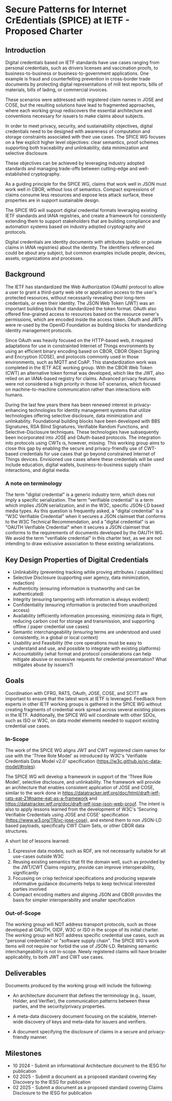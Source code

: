 # Secure Patterns for Internet CrEdentials (SPICE) at IETF - Proposed Charter

## Introduction

Digital credentials based on IETF standards have use cases ranging from personal credentials, such as drivers licenses and vaccination proofs, to business-to-business or business-to-government applications.
One example is fraud and counterfeiting prevention in cross-border trade documents by protecting digital representations of mill test reports, bills of materials, bills of lading, or commercial invoices.

These scenarios were addressed with registered claim names in JOSE and COSE, but the resulting solutions have lead to fragmented approaches, where each working group rediscovers the essential architecture and conventions necessary for issuers to make claims about subjects.

In order to meet privacy, security, and sustainability objectives, digital credentials need to be designed with awareness of computation and storage constraints associated with their use cases.
The SPICE WG focuses on a few explicit higher level objectives: clear semantics, proof schemes supporting both traceability and unlinkability, data minimization and selective disclosure.

These objectives can be achieved by leveraging industry adopted standards and managing trade-offs between cutting-edge and well-established cryptography.

As a guiding principle for the SPICE WG, claims that work well in JSON must work well in CBOR, without loss of semantics. Compact expressions of claims consume less resources and expose less attack surface, these properties are in support sustainable design.

The SPICE WG will support digital credential formats leveraging existing IETF standards and IANA registries, and create a framework for consistently extending them to support stakeholders that are building compliance and automation systems based on industry adopted cryptography and protocols.

Digital credentials are identity documents with attributes (public or private claims in IANA registries) about the identity. The identifiers referenced could be about any subject, but common examples include people, devices, assets, organizations and processes.

## Background

The IETF has standardized the Web Authorization (OAuth) protocol to allow a user to grant a third-party web site or application access to the user's protected resources, without necessarily revealing their long-term credentials, or even their identity. The JSON Web Token (JWT) was an important building block that standardized the token format. OAuth also offered fine-grained access to resources based on the resource owner's permissions, which are encoded inside the access token. OAuth and JWTs were re-used by the OpenID Foundation as building blocks for standardizing identity management protocols.

Since OAuth was heavily focused on the HTTP-based web, it required adaptations for use in constrainted Internet of Things environments by using an efficient binary encoding based on CBOR, CBOR Object Signing and Encryption (COSE), and protocols commonly used in those environments, such as MQTT and CoAP. This standardization work was completed in the IETF ACE working group. With the CBOR Web Token (CWT) an alternative token format was developed, which like the JWT, also relied on an IANA-based registry for claims. Advanced privacy features were not considered a high priority in those IoT scenarios, which focused on machine-to-machine communication rather than interactions with humans.

During the last few years there has been renewed interest in privacy-enhancing technologies for identity management systems that utilize technologies offering selective disclosure, data minimization and unlinkability. Foundational building blocks have been developed with BBS Signatures, RSA Blind Signatures, Verifiable Random Functions, and Selective-Disclosure techniques. These technologies have subsequently been incorporated into JOSE and OAuth-based protocols. The integration into protocols using CWTs is, however, missing. This working group aims to close this gap by enabling the secure and privacy-friendly use of CWT-based credentials for use cases that go beyond constrained Internet of Things devices. Envisioned use cases where these credentials will be used include education, digital wallets, business-to-business supply chain interactions, and digital media.

### A note on terminology

The term "digital credential" is a generic industry term, which does not imply a specific serialization. The term "verifiable credential" is a term which implies JSON serialization, and in the W3C, specific JSON-LD based media types. As this question is frequently asked, a "digital credential" is a "W3C Verifiable Credential" when it secures a JSON claimset that conforms to the W3C Technical Recommendation, and a "digital credential" is an "OAUTH Verifiable Credential" when it secures a JSON claimset that conforms to the requirements of documents developed by the OAUTH WG. We avoid the term "verifiable credential" in this charter text, as we are not intending to draw exlcusive association to these existing serializations.

## Key Design Properties of Digital Credentials

- Unlinkability (preventing tracking while proving attributes / capabilities)
- Selective Disclosure (supporting user agency, data minimization, redaction)
- Authenticity (ensuring information is trustworthy and can be authenticated)
- Integrity (ensuring tampering with information is always evident)
- Confidentiality (ensuring information is protected from unauthorized access)
- Availability (efficiently information processing, minimizing data in flight, reducing carbon cost for storage and transmission, and supporting offline / paper credential use cases)
- Semantic interchangeability (ensuring terms are understood and used consistently, in a global or local context)
- Usability and Feasibility (the core operations must be easy to understand and use, and possible to integrate with existing platforms)
- Accountability (what format and protocol considerations can help mitigate abusive or excessive requests for credential presentation?  What mitigates abuse by issuers?)

## Goals

Coordination with CFRG, RATS, OAuth, JOSE, COSE, and SCITT are important to ensure that the latest work at IETF is leveraged. Feedback from experts in other IETF working groups is gathered in the SPICE WG without creating fragments of credential work spread across several existing places in the IETF. Additionally, the SPICE WG will coordinate with other SDOs, such as ISO or W3C, on data model elements needed to support existing credential use cases.

### In-Scope

The work of the SPICE WG aligns JWT and CWT registered claim names for use with the 'Three Role Model' as introduced by W3C's 'Verifiable Credentials Data Model v2.0' specification (https://w3c.github.io/vc-data-model/#roles).

The SPICE WG will develop a framework in support of the 'Three Role Model', selective disclosure, and unlinkability.
The framework will provide an architecture that enables consistent application of JOSE and COSE, similar to the work done in https://datatracker.ietf.org/doc/html/draft-ietf-rats-eat-21#name-eat-as-a-framework and https://datatracker.ietf.org/doc/draft-ietf-jose-json-web-proof.
The intent is also to apply lessons learned from the development of W3C's 'Securing Verifiable Credentials using JOSE and COSE' specification (https://www.w3.org/TR/vc-jose-cose), and extend them to non JSON-LD based payloads, specifically CWT Claim Sets, or other CBOR data structures.

A short list of lessons learned:
1. Expressive data models, such as RDF, are not necessarily suitable for
   all use-cases outside W3C
2. Reusing existing semantics that fit the domain well, such as provided by
   the JWT/CWT Claims registry, provide can improve interoperability,
   significantly
3. Focussing on crisp technical specifications and producing separate
   informative guidance documents helps to keep technical interested parties
   involved
4. Compact encoding matters and aligning JSON and CBOR provides
   the basis for simpler interoperability and smaller specification

### Out-of-Scope

The working group will NOT address transport protocols, such as those developed at OAUTH, OIDF, W3C or ISO in the scope of its initial charter.
The working group will NOT address specific credential use cases, such as "personal credentials" or "software supply chain".
The SPICE WG's work items will not require nor forbid the use of JSON-LD. Retaining semantic interchangeability is not in-scope. Newly registered claims will have broader applicability, to both JWT and CWT use cases.

## Deliverables

Documents produced by the working group will include the following:

- An architecture document that defines the terminology (e.g., Issuer, Holder, and Verifier), the communication patterns between these parties, and the security/privacy properties.

- A meta-data discovery document focusing on the scalable, Internet-wide discovery of keys and meta-data for issuers and verifiers.

- A document specifying the disclosure of claims in a secure and privacy-friendly manner.

## Milestones

- 10 2024 - Submit an informational Architecture document to the IESG for publication
- 02 2025 - Submit a document as a proposed standard covering Key Discovery to the IESG for publication
- 02 2025 - Submit a document as a proposed standard covering Claims Disclosure to the IESG for publication
